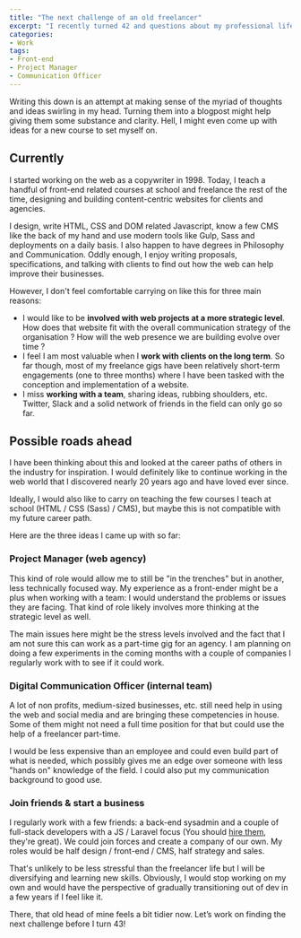 ```yaml
---
title: "The next challenge of an old freelancer"
excerpt: "I recently turned 42 and questions about my professional life started popping up. One of them in particular hit me like a brick: where do I want to be when I am 50?"
categories:
- Work
tags:
- Front-end
- Project Manager
- Communication Officer
---
```


Writing this down is an attempt at making sense of the myriad of thoughts and ideas swirling in my head. Turning them into a blogpost might help giving them some substance and clarity. Hell, I might even come up with ideas for a new course to set myself on.

## Currently

I started working on the web as a copywriter in 1998. Today, I teach a handful of front-end related courses at school and freelance the rest of the time, designing and building content-centric websites for clients and agencies.

I design, write HTML, CSS and DOM related Javascript, know a few CMS like the back of my hand and use modern tools like Gulp, Sass and deployments on a daily basis. I also happen to have degrees in Philosophy and Communication. Oddly enough, I enjoy writing proposals, specifications, and talking with clients to find out how the web can help improve their businesses.

However, I don't feel comfortable carrying on like this for three main reasons:

- I would like to be **involved with web projects at a more strategic level**. How does that website fit with the overall communication strategy of the organisation ? How will the web presence we are building evolve over time ?
- I feel I am most valuable when I **work with clients on the long term**. So far though, most of my freelance gigs have been relatively short-term engagements (one to three months) where I have been tasked with the conception and implementation of a website.
- I miss **working with a team**, sharing ideas, rubbing shoulders, etc. Twitter, Slack and a solid network of friends in the field can only go so far.

## Possible roads ahead

I have been thinking about this and looked at the career paths of others in the industry for inspiration. I would definitely like to continue working in the web world that I discovered nearly 20 years ago and have loved ever since.

Ideally, I would also like to carry on teaching the few courses I teach at school (HTML / CSS (Sass) / CMS), but maybe this is not compatible with my future career path.

Here are the three ideas I came up with so far:

### Project Manager (web agency)

This kind of role would allow me to still be "in the trenches" but in another, less technically focused way. My experience as a front-ender might be a plus when working with a team: I would understand the problems or issues they are facing. That kind of role likely involves more thinking at the strategic level as well.

The main issues here might be the stress levels involved and the fact that I am not sure this can work as a part-time gig for an agency. I am planning on doing a few experiments in the coming months with a couple of companies I regularly work with to see if it could work.

### Digital Communication Officer (internal team)

A lot of non profits, medium-sized businesses, etc. still need help in using the web and social media and are bringing these competencies in house. Some of them might not need a full time position for that but could use the help of a freelancer part-time.

I would be less expensive than an employee and could even build part of what is needed, which possibly gives me an edge over someone with less "hands on" knowledge of the field. I could also put my communication background to good use.

### Join friends & start a business

I regularly work with a few friends: a back-end sysadmin and a couple of full-stack developers with a JS / Laravel focus (You should [hire them](http://tcheu.be), they're great). We could join forces and create a company of our own. My roles would be half design / front-end / CMS, half strategy and sales.

That's unlikely to be less stressful than the freelancer life but I will be diversifying and learning new skills. Obviously, I would stop working on my own and would have the perspective of gradually transitioning out of dev in a few years if I feel like it.

There, that old head of mine feels a bit tidier now. Let’s work on finding the next challenge before I turn 43!
